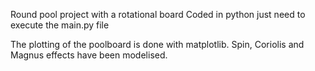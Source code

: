 Round pool project with a rotational board 
Coded in python
just need to execute the main.py file

The plotting of the poolboard is done with matplotlib. Spin, Coriolis and Magnus effects have been modelised.

